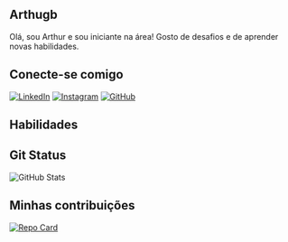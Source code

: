 ## Arthugb
Olá, sou Arthur e sou iniciante na área! Gosto de desafios e de aprender novas habilidades.
## Conecte-se comigo
[![LinkedIn](https://img.shields.io/badge/LinkedIn-0077B5?style=for-the-badge&logo=linkedin&logoColor=white)](https://www.linkedin.com/in/arthur-gomes-107472202/)
[![Instagram](https://img.shields.io/badge/-Instagram-%23E4405F?style=for-the-badge&logo=instagram&logoColor=white)](https://www.instagram.com/arthugb/)
[![GitHub](https://img.shields.io/badge/GitHub-100000?style=for-the-badge&logo=github&logoColor=white)](https://github.com/arthugb)
## Habilidades

## Git Status
![GitHub Stats](https://github-readme-stats.vercel.app/api?username=arthugb&theme=transparent&bg_color=000&border_color=30A3DC&show_icons=true&icon_color=30A3DC&title_color=E94D5F&text_color=FFF)
## Minhas contribuições
[![Repo Card](https://github-readme-stats.vercel.app/api/pin/?username=arthugb&repo=dio-lab-open-source&bg_color=000&border_color=30A3DC&show_icons=true&icon_color=30A3DC&title_color=E94D5F&text_color=FFF)](https://github.com/arthugb/dio-lab-open-source)
